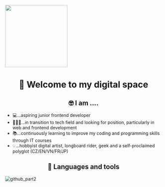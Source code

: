 <a target="blank"><img align="center" src="https://github.com/mtthuy22/mtthuy22/assets/61125935/8bc3bbca-2cab-47c5-bd1d-89ecbdd2ab10" height="200" /></a>

<h1 align="center"> 💫 Welcome to my digital space </h1>

<h2 align="center"> 🤓 I am .... </h2>

- 💻...aspiring junior frontend developer
- 🙋🏻‍♀️...in transition to tech field and looking for position, particularly in web and frontend development
- 📚...continuously learning to improve my coding and programming skills through IT courses
- 💡...hobbyist digital artist, longboard rider, geek and a self-proclaimed polyglot (CZ/EN/VN/FR/JP)

<h2 align="center">💼 Languages and tools </h2>





![github_part2](https://github.com/mtthuy22/mtthuy22/assets/61125935/6427b04d-b91f-4be4-ab51-443b349fb9b4)
